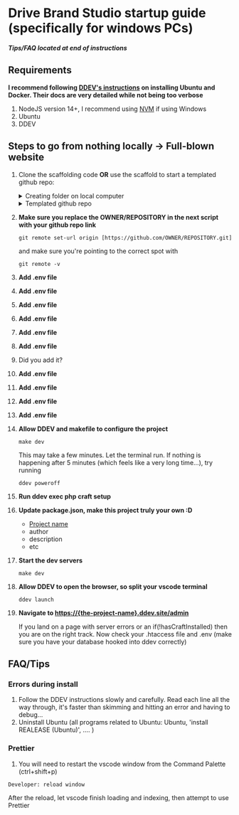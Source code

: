 
# Drive Brand Studio startup guide (specifically for windows PCs)

___Tips/FAQ located at end of instructions___


## Requirements
**I recommend following [DDEV's instructions](https://ddev.readthedocs.io/en/latest/users/install/ddev-installation/#wsl2-docker-desktop-install-script) on installing Ubuntu and Docker. Their docs are very detailed while not being too verbose**
1. NodeJS version 14+, I recommend using [NVM](https://github.com/nvm-sh/nvm) if using Windows
2. Ubuntu
3. DDEV

## Steps to go from nothing locally -> Full-blown website
1. Clone the scaffolding code **OR** use the scaffold to start a templated github repo:

   <details>
      <summary>Creating folder on local computer</summary>
      <p>
      SSH (preferred):
      
      ```shell
         git clone git@github.com:drivebrandstudio/Craft4-Scaffolding.git ./
      ```
      </p>

   <strong>OR</strong>
   <p>
      
      HTTPS:
   
      ```shell
      git clone https://github.com/drivebrandstudio/Craft4-Scaffolding.git ./
      ```
   </p>
         
     
   </details>
   
   
   <details>
      <summary>
         Templated github repo 
      </summary>
      <p>
         Create a github repo using the template and  clone that to your pc
      </p>
   </details>

1.  **Make sure you replace the OWNER/REPOSITORY in the next script with your github repo link**
   
      ```shell
      git remote set-url origin [https://github.com/OWNER/REPOSITORY.git]
      ```
      and make sure you're pointing to the correct spot with
   
      ```shell
      git remote -v
      ```

1. **Add .env file**
1. **Add .env file**
1. **Add .env file**
1. **Add .env file**
1. **Add .env file**
1. **Add .env file**
1. Did you add it?
1. **Add .env file**
1. **Add .env file**
1. **Add .env file**
1. **Add .env file**


1. **Allow DDEV and makefile to configure the project**
   ```shell
   make dev
   ```

   This may take a few minutes. Let the terminal run. If nothing is happening after 5 minutes (which feels like a very long time...), try running

   ```shell
   ddev poweroff
   ```

1. **Run ddev exec php craft setup**
3. **Update package.json, make this project truly your own :D**

    - [Project name](https://docs.npmjs.com/cli/v9/configuring-npm/package-json#name)
    - author
    - description
    - etc

4. **Start the dev servers**
   ```shell
   make dev
   ```

5. **Allow DDEV to open the browser, so split your vscode terminal**
   ```shell
   ddev launch
   ```

6. **Navigate to <https://{the-project-name}.ddev.site/admin>**

   If you land on a page with server errors or an if(!hasCraftInstalled) then you are on the right track. Now check your .htaccess file and .env (make sure you have your database hooked into ddev correctly)

## FAQ/Tips
### Errors during install
1. Follow the DDEV instructions slowly and carefully. Read each line all the way through, it's faster than skimming and hitting an error and having to debug...
2. Uninstall Ubuntu (all programs related to Ubuntu: Ubuntu, 'install REALEASE (Ubuntu)', .... )
### Prettier
1. You will need to restart the vscode window from the Command Palette (ctrl+shift+p) 
```shell 
Developer: reload window
```
After the reload, let vscode finish loading and indexing, then attempt to use Prettier
